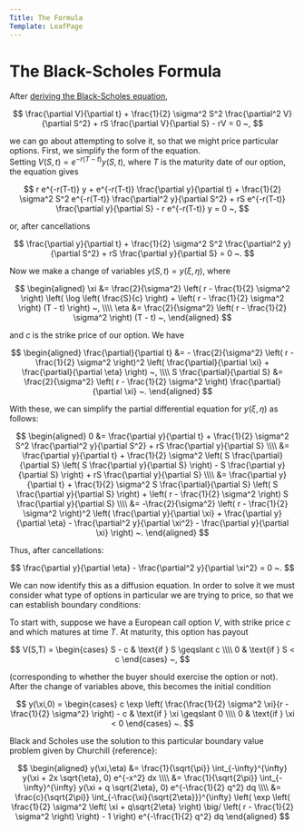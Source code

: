 ```yaml
---
Title: The Formula
Template: LeafPage
---
```


# The Black-Scholes Formula

After [deriving the Black-Scholes equation](2Equation),

$$ \frac{\partial V}{\partial t} + \frac{1}{2} \sigma^2 S^2 \frac{\partial^2 V}{\partial S^2} + rS \frac{\partial V}{\partial S} - rV = 0 ~, $$

we can go about attempting to solve it, so that we might price particular options. First, we simplify the form of the equation.  
Setting $V(S,t) = e^{-r(T-t)} y(S,t)$, where $T$ is the maturity date of our option, the equation gives

$$ r e^{-r(T-t)} y + e^{-r(T-t)} \frac{\partial y}{\partial t} + \frac{1}{2} \sigma^2 S^2 e^{-r(T-t)} \frac{\partial^2 y}{\partial S^2} + rS e^{-r(T-t)} \frac{\partial y}{\partial S} - r e^{-r(T-t)} y = 0 ~, $$

or, after cancellations

$$ \frac{\partial y}{\partial t} + \frac{1}{2} \sigma^2 S^2 \frac{\partial^2 y}{\partial S^2} + rS \frac{\partial y}{\partial S} = 0 ~. $$

Now we make a change of variables $y(S,t) = y(\xi,\eta)$, where

$$ \begin{aligned}
\xi &= \frac{2}{\sigma^2} \left( r - \frac{1}{2} \sigma^2 \right) \left( \log \left( \frac{S}{c} \right) + \left( r - \frac{1}{2} \sigma^2 \right) (T - t) \right) ~, \\\\
\eta &= \frac{2}{\sigma^2} \left( r - \frac{1}{2} \sigma^2 \right) (T - t) ~,
\end{aligned} $$

and $c$ is the strike price of our option. We have

$$ \begin{aligned}
\frac{\partial}{\partial t} &= - \frac{2}{\sigma^2} \left( r - \frac{1}{2} \sigma^2 \right)^2 \left( \frac{\partial}{\partial \xi} + \frac{\partial}{\partial \eta} \right) ~, \\\\
S \frac{\partial}{\partial S} &= \frac{2}{\sigma^2} \left( r - \frac{1}{2} \sigma^2 \right) \frac{\partial}{\partial \xi} ~.
\end{aligned} $$

With these, we can simplify the partial differential equation for $y(\xi, \eta)$ as follows:

$$ \begin{aligned}
0 &= \frac{\partial y}{\partial t} + \frac{1}{2} \sigma^2 S^2 \frac{\partial^2 y}{\partial S^2} + rS \frac{\partial y}{\partial S} \\\\
&= \frac{\partial y}{\partial t} + \frac{1}{2} \sigma^2 \left( S \frac{\partial}{\partial S} \left( S \frac{\partial y}{\partial S} \right) - S \frac{\partial y}{\partial S} \right) + rS \frac{\partial y}{\partial S} \\\\
&= \frac{\partial y}{\partial t} + \frac{1}{2} \sigma^2 S \frac{\partial}{\partial S} \left( S \frac{\partial y}{\partial S} \right) + \left( r - \frac{1}{2} \sigma^2 \right) S \frac{\partial y}{\partial S} \\\\
&= -\frac{2}{\sigma^2} \left( r - \frac{1}{2} \sigma^2 \right)^2 \left( \frac{\partial y}{\partial \xi} + \frac{\partial y}{\partial \eta} - \frac{\partial^2 y}{\partial \xi^2} - \frac{\partial y}{\partial \xi} \right) ~.
\end{aligned} $$

Thus, after cancellations:

$$ \frac{\partial y}{\partial \eta} - \frac{\partial^2 y}{\partial \xi^2} = 0 ~. $$

We can now identify this as a diffusion equation. In order to solve it we must consider what type of options in particular we are trying to price, so that we can establish boundary conditions:

To start with, suppose we have a European call option $V$, with strike price $c$ and which matures at time $T$. At maturity, this option has payout

$$ V(S,T) = \begin{cases}
S - c &  \text{if } S \geqslant c \\\\
0 & \text{if } S < c
\end{cases} ~, $$

(corresponding to whether the buyer should exercise the option or not).  
After the change of variables above, this becomes the initial condition

$$ y(\xi,0) = \begin{cases}
c \exp \left( \frac{\frac{1}{2} \sigma^2 \xi}{r - \frac{1}{2} \sigma^2} \right) - c &  \text{if } \xi \geqslant 0 \\\\
0 & \text{if } \xi < 0
\end{cases} ~. $$

Black and Scholes use the solution to this particular boundary value problem given by Churchill {reference}:

$$ \begin{aligned}
y(\xi,\eta) &= \frac{1}{\sqrt{\pi}} \int_{-\infty}^{\infty} y(\xi + 2x \sqrt{\eta}, 0) e^{-x^2} dx \\\\
&= \frac{1}{\sqrt{2\pi}} \int_{-\infty}^{\infty} y(\xi + q \sqrt{2\eta}, 0) e^{-\frac{1}{2} q^2} dq \\\\
&= \frac{c}{\sqrt{2\pi}} \int_{-\frac{\xi}{\sqrt{2\eta}}}^{\infty} \left( \exp \left( \frac{1}{2} \sigma^2 \left( \xi + q\sqrt{2\eta} \right) \big/ \left( r - \frac{1}{2} \sigma^2 \right) \right) - 1 \right) e^{-\frac{1}{2} q^2} dq
\end{aligned} $$

